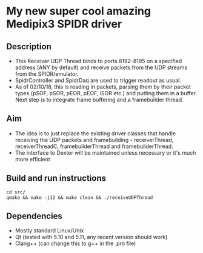 # My new super cool amazing Medipix3 SPIDR driver

## Description
* This Receiver UDP Thread binds to ports 8192-8195 on a specified address (ANY by default) and receive packets from the UDP streams from the SPIDR/emulator.
* SpidrController and SpidrDaq are used to trigger readout as usual.
* As of 02/10/18, this is reading in packets, parsing them by their packet types (pSOF, pSOR, pEOR, pEOF, iSOR etc.) and putting them in a buffer. Next step is to integrate frame buffering and a framebuilder thread.

## Aim
* The idea is to just replace the existing driver classes that handle receiving the UDP packets and framebuilding - receiverThread, receiverThreadC, framebuilderThread and framebuilderThread.
* The interface to Dexter will be maintained unless necessary or it's much more efficient

## Build and run instructions
```
cd src/
qmake && make -j12 && make clean && ./receiveUDPThread
```

## Dependencies
* Mostly standard Linux/Unix
* Qt (tested with 5.10 and 5.11, any recent version should work)
* Clang++ (can change this to g++ in the .pro file)
